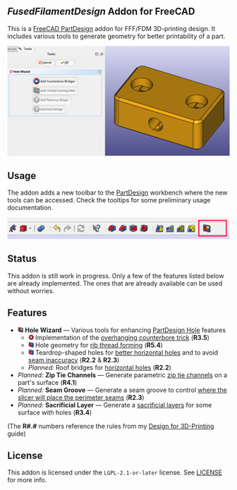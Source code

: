 _FusedFilamentDesign_ Addon for FreeCAD
---------------------------------------
This is a [FreeCAD PartDesign][fc-partdesign] addon for FFF/FDM 3D-printing design.  It includes various tools to generate geometry for better printability of a part.

![A demo screenshot of the Hole Wizard in action](./Resources/splash.png)

## Usage
The addon adds a new toolbar to the [PartDesign][fc-partdesign] workbench where
the new tools can be accessed.  Check the tooltips for some preliminary usage
documentation.

![Screenshot of the FusedFilamentDesign toolbar](./Resources/toolbar.png)

## Status
This addon is still work in progress.  Only a few of the features listed below
are already implemented.  The ones that are already available can be used
without worries.

## Features
- <img src="./Resources/icons/ffDesign_HoleWizard.svg" height="12" /> **Hole Wizard** — Various tools for enhancing [PartDesign Hole][fc-hole] features
  * <img src="./Resources/icons/ffDesign_CounterboreBridges.svg" height="12" /> Implementation of the [overhanging counterbore trick][df3dp-counterbore] (**R3.5**)
  * <img src="./Resources/icons/ffDesign_RibThreads.svg" height="12" /> Hole geometry for [rib thread forming][df3dp-ribthreads] (**R5.4**)
  * <img src="./Resources/icons/ffDesign_Teardrop.svg" height="12" /> Teardrop-shaped holes for [better horizontal holes][df3dp-horizontal-holes] and to avoid [seam inaccuracy][df3dp-seam] (**R2.2** & **R2.3**)
  * _Planned:_ Roof bridges for [horizontal holes][df3dp-horizontal-holes] (**R2.2**)
- _Planned:_ **Zip Tie Channels** — Generate parametric [zip tie channels][df3dp-zip-ties] on a part's surface (**R4.1**)
- _Planned:_ **Seam Groove** — Generate a seam groove to control [where the slicer will place the perimeter seams][df3dp-seam] (**R2.3**)
- _Planned:_ **Sacrificial Layer** — Generate a [sacrificial layers][df3dp-sacrificial] for some surface with holes (**R3.4**)

(The **R#.#** numbers reference the rules from my [Design for 3D-Printing][df3dp-main] guide)

## License
This addon is licensed under the `LGPL-2.1-or-later` license.  See [LICENSE](./LICENSE) for more info.

[fc-partdesign]: https://wiki.freecad.org/PartDesign_Workbench
[fc-hole]: https://wiki.freecad.org/PartDesign_Hole
[df3dp-main]: https://blog.rahix.de/design-for-3d-printing/
[df3dp-counterbore]: https://blog.rahix.de/design-for-3d-printing/#the-overhanging-counterbore-trick
[df3dp-ribthreads]: https://blog.rahix.de/design-for-3d-printing/#rib-thread-forming
[df3dp-horizontal-holes]: https://blog.rahix.de/design-for-3d-printing/#horizontal-holes
[df3dp-seam]: https://blog.rahix.de/design-for-3d-printing/#seemingly-seamless
[df3dp-sacrificial]: https://blog.rahix.de/design-for-3d-printing/#sacrificial-layers
[df3dp-zip-ties]: https://blog.rahix.de/design-for-3d-printing/#zip-tie-channels
